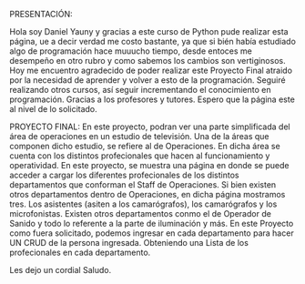 PRESENTACIÓN:

Hola soy Daniel Yauny y gracias a este curso de Python pude realizar esta página,
ue a decir verdad me costo bastante, ya que si bién había estudiado algo de programación hace muuucho tiempo, 
desde entoces me desempeño en otro rubro y como sabemos los cambios son vertiginosos. 
 Hoy me encuentro agradecido de poder realizar este Proyecto Final atraido por la necesidad de aprender y volver a esto de la programación.
 Seguiré realizando otros cursos, así seguir incrementando el conocimiento en programación.
 Gracias a los profesores y tutores. Espero que la página este al nivel de lo solicitado. 


 PROYECTO FINAL:
 En este proyecto, podran ver una parte simplificada del área de operaciones en un estudio de televisión.
 Una de la áreas que componen dicho estudio, se refiere al de Operaciones.
 En dicha área se cuenta con los distintos profecionales que hacen al funcionamiento y operatividad.
 En este proyecto, se muestra una página en donde se puede acceder a cargar los diferentes profecionales de los distintos departamentos que conforman el Staff de Operaciones.
 Si bien existen otros departamentos dentro de Operaciones, en dicha página mostramos tres. Los asistentes (asiten a los camarógrafos), los camarógrafos y los microfonistas.
 Existen otros departamentos conmo el de Operador de Sanido y todo lo referente a la parte de iluminación y más.
 En este Proyecto como fuera solicitado, podemos ingresar en cada departamento para hacer UN CRUD de la persona ingresada. Obteniendo una Lista de los profecionales en cada departamento.


 Les dejo un cordial Saludo.

 
